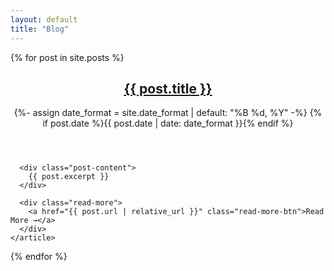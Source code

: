 ```yaml
---
layout: default
title: "Blog"
---
```


<div class="blog-posts">
  {% for post in site.posts %}
    <article class="blog-post-preview">
      <header>
        <h2><a href="{{ post.url | relative_url }}">{{ post.title }}</a></h2>
        <div class="post-meta">
          {%- assign date_format = site.date_format | default: "%B %d, %Y" -%}
          {% if post.date %}<time datetime="{{ post.date | date_to_xmlschema }}">{{ post.date | date: date_format }}</time>{% endif %}
        </div>
      </header>
      
      <div class="post-content">
        {{ post.excerpt }}
      </div>
      
      <div class="read-more">
        <a href="{{ post.url | relative_url }}" class="read-more-btn">Read More →</a>
      </div>
    </article>
  {% endfor %}
</div>
